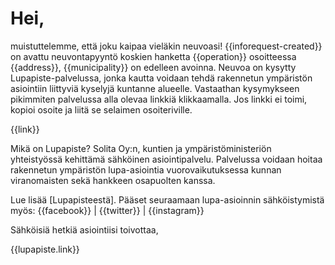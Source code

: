 # Hei,

muistuttelemme, että joku kaipaa vieläkin neuvoasi!
{{inforequest-created}} on avattu neuvontapyyntö koskien hanketta
{{operation}} osoitteessa {{address}}, {{municipality}} on edelleen
avoinna. Neuvoa on kysytty Lupapiste-palvelussa, jonka kautta voidaan
tehdä rakennetun ympäristön asiointiin liittyviä
kyselyjä kuntanne alueelle. Vastaathan kysymykseen pikimmiten
palvelussa alla olevaa linkkiä klikkaamalla. Jos linkki ei toimi,
kopioi osoite ja liitä se selaimen osoiteriville.

{{link}}

Mikä on Lupapiste? Solita Oy:n, kuntien ja ympäristöministeriön
yhteistyössä kehittämä sähköinen asiointipalvelu. Palvelussa voidaan
hoitaa rakennetun ympäristön lupa-asiointia vuorovaikutuksessa kunnan
viranomaisten sekä hankkeen osapuolten kanssa.

Lue lisää [Lupapisteestä]. Pääset seuraamaan
lupa-asioinnin sähköistymistä myös: {{facebook}} |
{{twitter}} | {{instagram}}

Sähköisiä hetkiä asiointiisi toivottaa,

{{lupapiste.link}}
